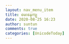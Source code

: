 ```yaml
---
layout: nav_menu_item
title: မေးနေကျ
date: 2020-08-25 16:23
author: suntun
comments: true
categories: [UnicodeToday]
---
```


